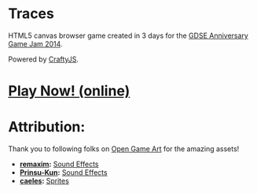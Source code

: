 Traces
======

HTML5 canvas browser game created in 3 days for the [GDSE Anniversary Game Jam 2014](http://meta.gamedev.stackexchange.com/q/1794/16587). 

Powered by [CraftyJS](http://craftyjs.com/).

# [Play Now! (online)](https://madlittlemods.github.io/Traces/dist/)

# Attribution:

Thank you to following folks on [Open Game Art](http://opengameart.org/) for the amazing assets!

 - **[remaxim](http://opengameart.org/users/remaxim):** [Sound Effects](http://opengameart.org/content/win-sound-2)
 - **[Prinsu-Kun](http://opengameart.org/users/prinsu-kun):** [Sound Effects](http://opengameart.org/content/retro-deaddestroyeddamaged-sound)
 - **[caeles](http://opengameart.org/users/caeles):** [Sprites](http://opengameart.org/content/shadowless-lpc-food)
